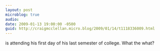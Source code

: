```yaml
---
layout: post
microblog: true
audio: 
date: 2009-01-13 19:00:00 -0500
guid: http://craigmcclellan.micro.blog/2009/01/14/t1118336009.html
---
```

is attending his first day of his last semester of college. What the what?
